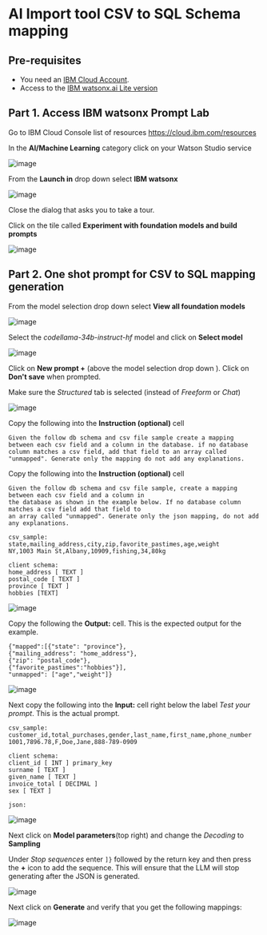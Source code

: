 # AI Import tool CSV to SQL Schema mapping

## Pre-requisites

- You need an [IBM Cloud Account](https://cloud.ibm.com/). 
- Access to the [IBM watsonx.ai Lite version](../watsonx-getting-started.md)

## Part 1. Access IBM watsonx Prompt Lab

Go to  IBM Cloud Console list of resources https://cloud.ibm.com/resources

In the **AI/Machine Learning** category click on your Watson Studio service

![image](images/ss1.png)
 
From the  **Launch in** drop down select **IBM watsonx**

![image](images/ss2.png)

Close the dialog that asks you to take a tour.

Click on the tile called **Experiment with foundation models and build prompts**

![image](images/ss3.png)


## Part 2. One shot prompt for CSV to SQL mapping generation

From the model selection drop down select **View all foundation models**

![image](images/ss4.png)

Select the *codellama-34b-instruct-hf* model and click on **Select model**

![image](images/ss5.png)

Click on **New prompt +** (above the model selection drop down ). Click on **Don't save** when prompted.

Make sure the *Structured* tab is selected (instead of *Freeform* or *Chat*)

![image](images/ss6.png)

Copy the  following into the **Instruction (optional)** cell 
```
Given the follow db schema and csv file sample create a mapping between each csv field and a column in the database. if no database column matches a csv field, add that field to an array called "unmapped". Generate only the mapping do not add any explanations.
```
Copy the  following into the **Instruction (optional)** cell 
```
Given the follow db schema and csv file sample, create a mapping between each csv field and a column in
the database as shown in the example below. If no database column matches a csv field add that field to
an array called "unmapped". Generate only the json mapping, do not add any explanations.

csv_sample:
state,mailing_address,city,zip,favorite_pastimes,age,weight
NY,1003 Main St,Albany,10909,fishing,34,80kg

client schema:
home_address [ TEXT ]
postal_code [ TEXT ]
province [ TEXT ]
hobbies [TEXT]
```
![image](images/ss7.png)

Copy the following the **Output:** cell. This is the expected output for the example.

```
{"mapped":[{"state": "province"},
{"mailing_address": "home_address"},
{"zip": "postal_code"},
{"favorite_pastimes":"hobbies"}],
"unmapped": ["age","weight"]}
```
![image](images/ss8.png)

Next copy the following into the **Input:** cell right below the label *Test your prompt*. This is the actual prompt.
```
csv_sample:
customer_id,total_purchases,gender,last_name,first_name,phone_number
1001,7896.78,F,Doe,Jane,888-789-0909

client schema:
client_id [ INT ] primary_key
surname [ TEXT ] 
given_name [ TEXT ] 
invoice_total [ DECIMAL ]
sex [ TEXT ]

json:
```
![image](images/ss9.png)

Next click on **Model parameters**(top right) and change the *Decoding* to **Sampling**

Under *Stop sequences* enter `]}` followed by the return key and then press the **+** icon to add the sequence. This will ensure that the LLM will stop generating 
after the JSON is generated.

![image](images/ss10.png)

Next click on **Generate** and verify that you get the following mappings:

![image](images/ss11.png)
